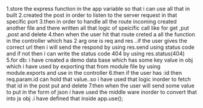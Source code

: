 1.store the express function in the app variable so that i can use all that in built 
2.created the post in order to listen to the server request in that specific port
3.then in order to handle all the route incoming created another file and there written all that logic of speicific call like for get ,put ,post and delete
4.then when the user hit that route creted a all the function in the controller which has 2 arg one is req and res ..if the user gives the correct url then i will send the 
respond by using res.send using status code and if not then i can write the status code 404 by using res.status(404)
5.for db: i have created a demo data base which has some key value in obj which i have used by exporting that from module file by using module.exports and use in the controller
6.then if the user has :id then req.param.id can hold that value..so i have used that logic inorder to fetch that id in the post put and delete
7.then when the user will send some value to put in the form of json i have used the middle ware inorder to convert that into js obj .i have defined that inside app.use();
